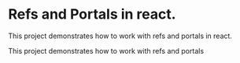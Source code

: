 # Refs and Portals in react.

This project demonstrates how to work with refs and portals in react.

This project demonstrates how to work with refs and portals 
